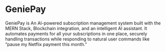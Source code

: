 # GeniePay
GeniePay is An AI-powered subscription management system built with the MERN Stack, Blockchain integration, and an intelligent AI assistant. It automates payments for all your subscriptions in one place, securely handling transactions while responding to natural user commands like “pause my Netflix payment this month.”
